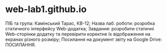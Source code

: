 # web-lab1.github.io
ПІБ та група: Камінський Тарас, КВ-12; Назва лаб. роботи: розробка статичного інтерфейсу Web-додатка; Завдання: розробити статичні Web-сторінки додатку та перевірити коректне їх відображення на екранах різного розміру; Посилання на документ звіту на Google Drive: ПОСИЛАННЯ.
